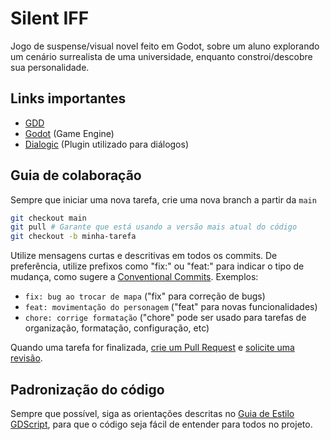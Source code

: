# Silent IFF

Jogo de suspense/visual novel feito em Godot, sobre um aluno explorando um cenário surrealista de uma universidade, enquanto constroi/descobre sua personalidade.

## Links importantes

- [GDD](https://docs.google.com/document/d/1yuRJMmNVyQuoWwwmEBEvvDJNAoMVxQ_VIXf1g037q5Q/edit?usp=sharing)
- [Godot](https://godotengine.org/) (Game Engine)
- [Dialogic](https://docs.dialogic.pro/) (Plugin utilizado para diálogos)

## Guia de colaboração

Sempre que iniciar uma nova tarefa, crie uma nova branch a partir da ``main``
```bash
git checkout main
git pull # Garante que está usando a versão mais atual do código
git checkout -b minha-tarefa 
```

Utilize mensagens curtas e descritivas em todos os commits. De preferência, utilize prefixos como "fix:" ou "feat:" para indicar o tipo de mudança, como sugere a [Conventional Commits](https://www.conventionalcommits.org/pt-br/v1.0.0/). Exemplos:
- ``fix: bug ao trocar de mapa`` ("fix" para correção de bugs)
- ``feat: movimentação do personagem`` ("feat" para novas funcionalidades)
- ``chore: corrige formatação`` ("chore" pode ser usado para tarefas de organização, formatação, configuração, etc)

Quando uma tarefa for finalizada, [crie um Pull Request](https://docs.github.com/pt/pull-requests/collaborating-with-pull-requests/proposing-changes-to-your-work-with-pull-requests/creating-a-pull-request) e [solicite uma revisão](https://docs.github.com/pt/pull-requests/collaborating-with-pull-requests/proposing-changes-to-your-work-with-pull-requests/requesting-a-pull-request-review).

## Padronização do código

Sempre que possível, siga as orientações descritas no [Guia de Estilo GDScript](https://docs.godotengine.org/pt-br/4.x/tutorials/scripting/gdscript/gdscript_styleguide.html), para que o código seja fácil de entender para todos no projeto.
